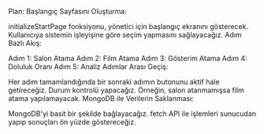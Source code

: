 Plan:
Başlangıç Sayfasını Oluşturma:

initializeStartPage fonksiyonu, yönetici için başlangıç ekranını gösterecek.
Kullanıcıya sistemin işleyişine göre seçim yapmasını sağlayacağız.
Adım Bazlı Akış:

Adım 1: Salon Atama
Adım 2: Film Atama
Adım 3: Gösterim Atama
Adım 4: Doluluk Oranı
Adım 5: Analiz
Adımlar Arası Geçiş:

Her adım tamamlandığında bir sonraki adımın butonunu aktif hale getireceğiz.
Durum kontrolü yapacağız. Örneğin, salon atanmamışsa film atama yapılamayacak.
MongoDB ile Verilerin Saklanması:

MongoDB'yi basit bir şekilde bağlayacağız.
fetch API ile işlemleri sunucudan yapıp sonuçları ön yüzde göstereceğiz.
